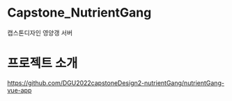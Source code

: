 # Capstone_NutrientGang
캡스톤디자인 영양갱 서버

# 프로젝트 소개

https://github.com/DGU2022capstoneDesign2-nutrientGang/nutrientGang-vue-app
